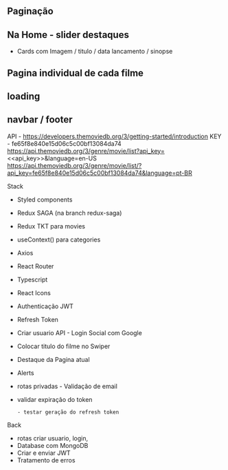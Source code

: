 ## Paginação 
## Na Home -  slider destaques
   - Cards com Imagem / titulo / data lancamento / sinopse
## Pagina individual de cada filme 
## loading 
## navbar / footer

API  -  https://developers.themoviedb.org/3/getting-started/introduction
KEY - fe65f8e840e15d06c5c00bf13084da74
https://api.themoviedb.org/3/genre/movie/list?api_key=<<api_key>>&language=en-US
https://api.themoviedb.org/3/genre/movie/list/?api_key=fe65f8e840e15d06c5c00bf13084da74&language=pt-BR

Stack 

- Styled components
- Redux SAGA (na branch redux-saga)
- Redux TKT para movies
- useContext() para categories
- Axios 
- React Router 
- Typescript 
- React Icons 
- Authenticação JWT
- Refresh Token
- Criar usuario API
      - Login Social com Google
- Colocar titulo do filme no Swiper
- Destaque da Pagina atual
- Alerts 
- rotas privadas
      - Validação de email

- validar expiração do token 

      - testar geração do refresh token
      

Back
- rotas criar usuario, login, 
- Database com MongoDB
- Criar e enviar JWT
- Tratamento de erros